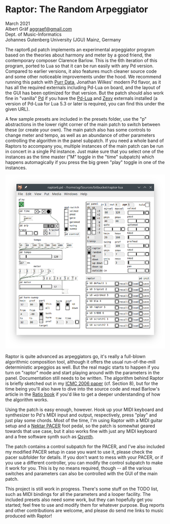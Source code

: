 # Raptor: The Random Arpeggiator

March 2021  
Albert Gräf <aggraef@gmail.com>  
Dept. of Music-Informatics  
Johannes Gutenberg University (JGU) Mainz, Germany

The raptor6.pd patch implements an experimental arpeggiator program based on the theories about harmony and meter by a good friend, the contemporary composer Clarence Barlow. This is the 6th iteration of this program, ported to Lua so that it can be run easily with any Pd version. Compared to earlier versions, it also features much cleaner source code and some other noticeable improvements under the hood. We recommend running this patch with [Purr Data][], Jonathan Wilkes' modern Pd flavor, as it has all the required externals including Pd-Lua on board, and the layout of the GUI has been optimized for that version. But the patch should also work fine in "vanilla" [Pd][] if you have the [Pd-Lua][] and [Zexy][] externals installed (a version of Pd-Lua for Lua 5.3 or later is required, you can find this under the given URL).

A few sample presets are included in the presets folder, use the "p" abstractions in the lower right corner of the main patch to switch between these (or create your own). The main patch also has some controls to change meter and tempo, as well as an abundance of other parameters controlling the algorithm in the panel subpatch. If you need a whole band of Raptors to accompany you, multiple instances of the main patch can be run in concert in a single Pd instance. Just make sure that you select one of the instances as the time master ("M" toggle in the "time" subpatch) which happens automagically if you press the big green "play" toggle in one of the instances.

![raptor6](raptor6.png)

Raptor is quite advanced as arpeggiators go, it's really a full-blown algorithmic composition tool, although it offers the usual run-of-the-mill deterministic arpeggios as well. But the real magic starts to happen if you turn on "raptor" mode and start playing around with the parameters in the panel. Documentation still needs to be written. The algorithm behind Raptor is briefly sketched out in my [ICMC 2006 paper][] (cf. Section 8), but for the time being you'll also have to dive into the source code and read Barlow's article in the [Ratio book][] if you'd like to get a deeper understanding of how the algorithm works.

Using the patch is easy enough, however. Hook up your MIDI keyboard and synthesizer to Pd's MIDI input and output, respectively, press "play" and just play some chords. Most of the time, I'm using Raptor with a MIDI guitar setup and a [Nektar PACER][] foot pedal, so the patch is somewhat geared towards that use case, but it also works fine with just any MIDI keyboard and a free software synth such as [Qsynth][].

The patch contains a control subpatch for the PACER, and I've also included my modified PACER setup in case you want to use it, please check the pacer subfolder for details. If you don't want to mess with your PACER, or if you use a different controller, you can modify the control subpatch to make it work for you. This is by no means required, though -- all the various switches and parameters can also be controlled with the GUI of the main patch.

This project is still work in progress. There's some stuff on the TODO list, such as MIDI bindings for all the parameters and a looper facility. The included presets also need some work, but they can hopefully get you started; feel free to use and modify them for whatever purpose. Bug reports and other contributions are welcome, and please do send me links to music produced with Raptor!

[ICMC 2006 paper]: http://hdl.handle.net/2027/spo.bbp2372.2006.021
[Ratio book]: http://clarlow.org/wp-content/uploads/2016/10/THE-RATIO-BOOK.pdf

[Purr Data]: https://agraef.github.io/purr-data/
[Pd]: http://msp.ucsd.edu/software.html
[Zexy]: https://github.com/iem-projects/pd-zexy
[Pd-Lua]: https://agraef.github.io/pd-lua/
[Qsynth]: https://qsynth.sourceforge.io/
[Nektar PACER]: https://nektartech.com/pacer-midi-daw-footswitch-controller/
